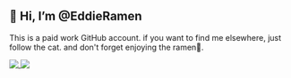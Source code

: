 👋 Hi, I’m @EddieRamen
---
This is a paid work GitHub account. if you want to find me elsewhere, just follow the cat. and don't forget enjoying the ramen🍜.

<a href="#">
  <img align="top" src="https://github-readme-stats.vercel.app/api?username=EddieRamen&count_private=true&show_icons=true" />
</a>
<a href="#">
  <img align="top" src="https://github-readme-stats.vercel.app/api/top-langs/?username=EddieRamen" />
</a>
